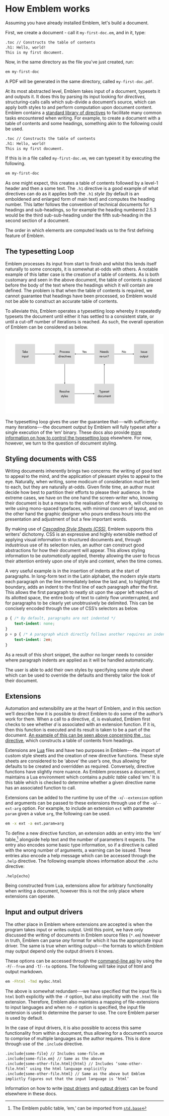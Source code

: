 # How Emblem works

Assuming you have already installed Emblem, let's build a document.

<!-- we will discuss [how documents are processed](#the-typesetting-loop), [how documents are styled](#styling-documents-with-css), [extensions](#extensions) and [input and output drivers](#input-and-output-drivers). -->

First, we create a document - call it `my-first-doc.em`, and in it, type:

```emblem
.toc // Constructs the table of contents
.h1: Hello, world!
This is my first document.
```
Now, in the same directory as the file you've just created, run:

```bash
em my-first-doc
```

A PDF will be generated in the same directory, called `my-first-doc.pdf`.

At its most abstracted level, Emblem takes input of a document, typesets it and outputs it.
It does this by parsing its input looking for _directives,_ structuring-calls calls which sub-divide a document’s source, which can apply both styles to and perform computation upon document content.
Emblem contains a [standard library of directives][std] to facilitate many common tasks encountered when writing.
For example, to create a document with a table of contents and some headings, something akin to the following could be used.

```emblem
.toc // Constructs the table of contents
.h1: Hello, world!
This is my first document.
```

If this is in a file called `my-first-doc.em`, we can typeset it by executing the following.

```bash
em my-first-doc
```

As one might expect, this creates a table of contents followed by a level-1 header and then a some text.
The `.h1` directive is a good example of what directives can do as it applies both the `.h1` _style_ (by default is an emboldened and enlarged form of main text) and computes the heading number.
This latter follows the convention of technical documents for headings and sub-headings, so for example the heading numbered 2.5.3 would be the third sub-sub-heading under the fifth sub-heading in the second section of a document.

The order in which elements are computed leads us to the first defining feature of Emblem.

## The typesetting Loop

Emblem processes its input from start to finish and whilst this lends itself naturally to some concepts, it is somewhat at-odds with others.
A notable example of this latter case is the creation of a table of contents.
As is both customary and seen in the above document, the table of contents is placed before the body of the text where the headings which it will contain are defined.
The problem is that when the table of contents is required, we cannot guarantee that headings have been processed, so Emblem would not be able to construct an accurate table of contents.

To alleviate this, Emblem operates a typesetting loop whereby it repeatedly typesets the document until either it has settled to a consistent state, or until a cut-off number of iterations is reached.
As such, the overall operation of Emblem can be considered as below.

<center>
	<img src='img/how-emblem-loops.svg' alt='How Emblem loops' class='invertable'>
</center>

The typesetting loop gives the user the guarantee that---with sufficiently-many iterations---the document output by Emblem will fully typeset after a single execution of the ‘em’ binary.
These docs also provide [more information on how to control the typesetting loop][typesetting-loop-control] elsewhere.
For now, however, we turn to the question of document styling.

## Styling documents with CSS

Writing documents inherently brings two concerns: the writing of good text to appeal to the mind, and the application of pleasant styles to appeal to the eye.
Naturally, when writing, some modicum of consideration must be lent to each, but they are naturally at-odds.
Given finite time, an author must decide how best to partition their efforts to please their audience.
In the extreme cases, we have on the one hand the screen-writer who, knowing their document is but a means to the realisation of their work, will choose to write using mono-spaced typefaces, with minimal concern of layout, and on the other hand the graphic designer who pours endless hours into the presentation and adjustment of but a few important words.

<!-- By using [CSS][css], this same dichotomy can be achieved, and with notable benefit to the writers of long-form documents. -->
<!-- Cascading Style Sheets are an expressive and extensible way of describing the appearance of a document, popularised by the web. -->
By making use of [_Cascading Style Sheets (CSS)_][css], Emblem supports this writers’ dichotomy.
CSS is an expressive and highly extensible method of applying visual information to structured documents and, through industrious use of its selection rules, an author can construct good abstractions for how their document will appear.
This allows styling information to be _automatically_ applied, thereby allowing the user to focus their attention entirely upon one of style and content, when the time comes.

A very useful example is in the insertion of indents at the start of paragraphs.
In long-form text in the Latin alphabet, the modern style starts each paragraph on the line immediately below the last and, to highlight the boundary, adds an indent to the first line of each paragraph after the first.
This allows the first paragraph to neatly sit upon the upper left reaches of its allotted space, the entire body of text to calmly flow uninterrupted, and for paragraphs to be clearly yet unobtrusively be delimited.
This can be concisely encoded through the use of CSS’s selectors as below.

```css
p { /* By default, paragraphs are not indented */
	text-indent: none;
}
p + p { /* A paragraph which directly follows another requires an indent */
	text-indent: 2em;
}
```

As a result of this short snippet, the author no longer needs to consider where paragraph indents are applied as it will be handled automatically.

The user is able to add their own styles by specifying some style sheet which can be used to override the defaults and thereby tailor the look of their document.

## Extensions

Automation and extensibility are at the heart of Emblem, and in this section we’ll describe how it is possible to direct Emblem to do some of the author’s work for them.
When a call to a directive, _d_, is evaluated, Emblem first checks to see whether _d_ is associated with an extension function.
If it is, then this function is executed and its result is taken to be a part of the document.
[An example of this can be seen above concerning the `.toc` directive](#how-emblem-works), which constructs a table of contents from headings.

Extensions are [Lua][lua] files and have two purposes in Emblem---the import of custom style sheets and the creation of new directive functions.
These style sheets are considered to be ‘above’ the user’s one, thus allowing for defaults to be created and overridden as required.
Conversely, directive functions have slightly more nuance.
As Emblem processes a document, it maintains a Lua environment which contains a _public table_ called ‘em.’
It is this table which is checked to determine whether a given directive name has an associated function to call.

Extensions can be added to the runtime by use of the `-x`/`--extension` option and arguments can be passed to these extensions through use of the `-a`/`--ext-arg` option.
For example, to include an extension `ext` with parameter `param` given a value `arg`, the following can be used.

```bash
em -x ext -a ext.param=arg
```

To define a new directive function, an extension adds an entry into the ‘em’ table,[^em-loc] alongside help text and the number of parameters it expects.
The entry also encodes some basic type information, so if a directive is called with the wrong number of arguments, a warning can be issued.
These entries also encode a help message which can be accessed through the `.help` directive.
The following example shows information about the `.echo` directive:

```emblem
.help{echo}
```

Being constructed from Lua, extensions allow for arbitrary functionality when writing a document, however this is not the only place where extensions can operate.

## Input and output drivers

The other place in Emblem where extensions are accepted is when the program takes input or writes output.
Until this point, we have only discussed the writing of documents in Emblem source files (`*.em`) however in truth, Emblem can parse _any_ format for which it has the appropriate input driver.
The same is true when writing output---the formats to which Emblem may output depend only the output drivers it knows.

These options can be accessed through the [command-line api][cli] by using the `-F`/`--from` and `-T`/`--to` options.
The following will take input of html and output markdown.

```bash
em -Fhtml -Tmd mydoc.html
```

The above is somewhat redundant---we have specified that the input file is `html` both explicitly with the `-F` option, but also implicitly with the `.html` file extension.
Therefore, Emblem also maintains a mapping of file-extensions to input languages and when no `-F` option is specified, the input file extension is used to determine the parser to use.
The core Emblem parser is used by default.

In the case of input drivers, it is also possible to access this same functionality from within a document, thus allowing for a document’s source to comprise of multiple languages as the author requires.
This is done through use of the `.include` directive.

```emblem
.include{some-file} // Includes some-file.em
.include{some-file.em} // Same as the above
.include{some-other-file.html}{html} // Includes ‘some-other-file.html’ using the html language explicitly
.include{some-other-file.html} // Same as the above but Emblem implictly figures out that the input language is ‘html’
```

Information on how to write [input drivers][input-drivers] and [output drivers][output-drivers] can be found elsewhere in these docs.

[css]: https://www.wikiwand.com/en/CSS
[lua]: https://www.lua.org
[std]: extension-api.md
[typesetting-loop-control]: ./controlling-the-typesetting-loop.md
[input-drivers]: writing-input-drivers.md
[output-drivers]: writing-output-drivers.md
[cli]: generated/command-line-args.md

[^em-loc]: The Emblem public table, ‘em,’ can be imported from [`std.base`](generated/ext/lib/std/base.moon.md)
